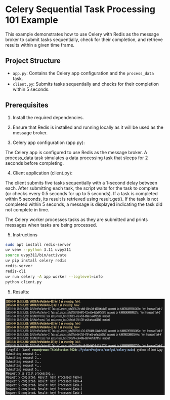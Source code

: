 # Celery Sequential Task Processing 101 Example

This example demonstrates how to use Celery with Redis as the message broker to submit tasks sequentially, check for their completion, and retrieve results within a given time frame.

## Project Structure

- `app.py`: Contains the Celery app configuration and the `process_data` task.
- `client.py`: Submits tasks sequentially and checks for their completion within 5 seconds.
  
## Prerequisites

1. Install the required dependencies.

2. Ensure that Redis is installed and running locally as it will be used as the message broker.

3. Celery app configuration (app.py):

The Celery app is configured to use Redis as the message broker.
A process_data task simulates a data processing task that sleeps for 2 seconds before completing.


4. Client application (client.py):

The client submits five tasks sequentially with a 1-second delay between each.
After submitting each task, the script waits for the task to complete (or checks every 0.5 seconds for up to 5 seconds).
If a task is completed within 5 seconds, its result is retrieved using result.get().
If the task is not completed within 5 seconds, a message is displayed indicating the task did not complete in time.

The Celery worker processes tasks as they are submitted and prints messages when tasks are being processed.

5. Instructions

```bash
sudo apt install redis-server
uv venv --python 3.11 uvpy311
source uvpy311/bin/activate
uv pip install celery redis
redis-server 
redis-cli
uv run celery -A app worker --loglevel=info
python client.py
```

5. Results:

<img src="celery.png" width="900" height="150" alt="message queue service">

<img src="client1.png" width="700" height="150" alt="message queue client">